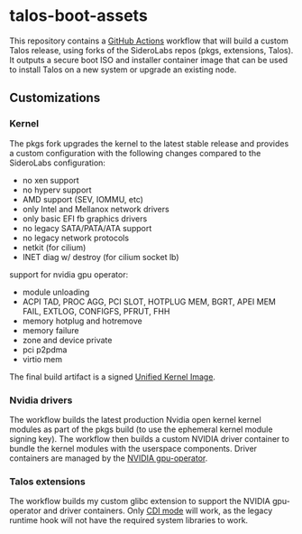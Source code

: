 # talos-boot-assets

This repository contains a [GitHub Actions](https://docs.github.com/en/actions) workflow that will build a custom Talos release, using forks of the SideroLabs repos (pkgs, extensions, Talos). It outputs a secure boot ISO and installer container image that can be used to install Talos on a new system or upgrade an existing node.

## Customizations

### Kernel

The pkgs fork upgrades the kernel to the latest stable release and provides a custom configuration with the following changes compared to the SideroLabs configuration:

- no xen support
- no hyperv support
- AMD support (SEV, IOMMU, etc)
- only Intel and Mellanox network drivers
- only basic EFI fb graphics drivers
- no legacy SATA/PATA/ATA support
- no legacy network protocols
- netkit (for cilium)
- INET diag w/ destroy (for cilium socket lb)

support for nvidia gpu operator:

- module unloading
- ACPI TAD, PROC AGG, PCI SLOT, HOTPLUG MEM, BGRT, APEI MEM FAIL,
  EXTLOG, CONFIGFS, PFRUT, FHH
- memory hotplug and hotremove
- memory failure
- zone and device private
- pci p2pdma
- virtio mem

The final build artifact is a signed [Unified Kernel Image](https://wiki.archlinux.org/title/Unified_kernel_image).

### Nvidia drivers

The workflow builds the latest production Nvidia open kernel kernel modules as part of the pkgs build (to use the ephemeral kernel module signing key). The workflow then builds a custom NVIDIA driver container to bundle the kernel modules with the userspace components. Driver containers are managed by the [NVIDIA gpu-operator](https://docs.nvidia.com/datacenter/cloud-native/gpu-operator/latest/index.html).

### Talos extensions

The workflow builds my custom glibc extension to support the NVIDIA gpu-operator and driver containers. Only [CDI mode](https://docs.nvidia.com/datacenter/cloud-native/gpu-operator/latest/cdi.html) will work, as the legacy runtime hook will not have the required system libraries to work.
